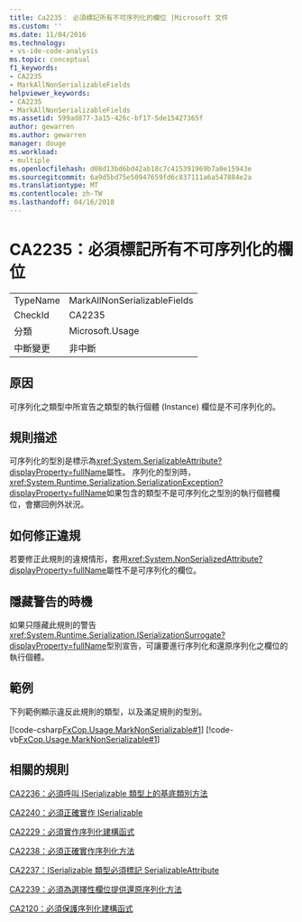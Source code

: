 ```yaml
---
title: Ca2235： 必須標記所有不可序列化的欄位 |Microsoft 文件
ms.custom: ''
ms.date: 11/04/2016
ms.technology:
- vs-ide-code-analysis
ms.topic: conceptual
f1_keywords:
- CA2235
- MarkAllNonSerializableFields
helpviewer_keywords:
- CA2235
- MarkAllNonSerializableFields
ms.assetid: 599ad877-3a15-426c-bf17-5de15427365f
author: gewarren
ms.author: gewarren
manager: douge
ms.workload:
- multiple
ms.openlocfilehash: d08d13bd6bd42ab18c7c415391969b7a0e15943e
ms.sourcegitcommit: 6a9d5bd75e50947659fd6c837111a6a547884e2a
ms.translationtype: MT
ms.contentlocale: zh-TW
ms.lasthandoff: 04/16/2018
---
```

# <a name="ca2235-mark-all-non-serializable-fields"></a>CA2235：必須標記所有不可序列化的欄位
|||  
|-|-|  
|TypeName|MarkAllNonSerializableFields|  
|CheckId|CA2235|  
|分類|Microsoft.Usage|  
|中斷變更|非中斷|  
  
## <a name="cause"></a>原因  
 可序列化之類型中所宣告之類型的執行個體 (Instance) 欄位是不可序列化的。  
  
## <a name="rule-description"></a>規則描述  
 可序列化的型別是標示為<xref:System.SerializableAttribute?displayProperty=fullName>屬性。 序列化的型別時，<xref:System.Runtime.Serialization.SerializationException?displayProperty=fullName>如果包含的類型不是可序列化之型別的執行個體欄位，會擲回例外狀況。  
  
## <a name="how-to-fix-violations"></a>如何修正違規  
 若要修正此規則的違規情形，套用<xref:System.NonSerializedAttribute?displayProperty=fullName>屬性不是可序列化的欄位。  
  
## <a name="when-to-suppress-warnings"></a>隱藏警告的時機  
 如果只隱藏此規則的警告<xref:System.Runtime.Serialization.ISerializationSurrogate?displayProperty=fullName>型別宣告，可讓要進行序列化和還原序列化之欄位的執行個體。  
  
## <a name="example"></a>範例  
 下列範例顯示違反此規則的類型，以及滿足規則的型別。  
  
 [!code-csharp[FxCop.Usage.MarkNonSerializable#1](../code-quality/codesnippet/CSharp/ca2235-mark-all-non-serializable-fields_1.cs)]
 [!code-vb[FxCop.Usage.MarkNonSerializable#1](../code-quality/codesnippet/VisualBasic/ca2235-mark-all-non-serializable-fields_1.vb)]  
  
## <a name="related-rules"></a>相關的規則  
 [CA2236：必須呼叫 ISerializable 類型上的基底類別方法](../code-quality/ca2236-call-base-class-methods-on-iserializable-types.md)  
  
 [CA2240：必須正確實作 ISerializable](../code-quality/ca2240-implement-iserializable-correctly.md)  
  
 [CA2229：必須實作序列化建構函式](../code-quality/ca2229-implement-serialization-constructors.md)  
  
 [CA2238：必須正確實作序列化方法](../code-quality/ca2238-implement-serialization-methods-correctly.md)  
  
 [CA2237：ISerializable 類型必須標記 SerializableAttribute](../code-quality/ca2237-mark-iserializable-types-with-serializableattribute.md)  
  
 [CA2239：必須為選擇性欄位提供還原序列化方法](../code-quality/ca2239-provide-deserialization-methods-for-optional-fields.md)  
  
 [CA2120：必須保護序列化建構函式](../code-quality/ca2120-secure-serialization-constructors.md)